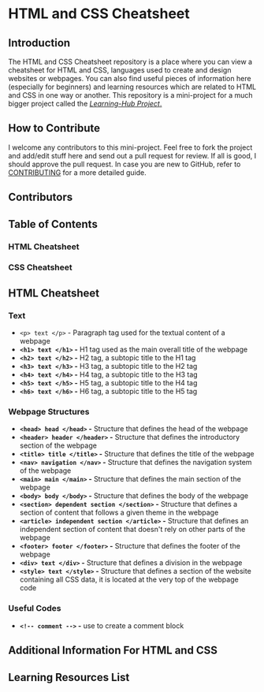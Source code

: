 # HTML and CSS Cheatsheet

## Introduction
The HTML and CSS Cheatsheet repository is a place where you can view a cheatsheet for HTML and CSS, languages used to create and design websites or webpages. You can also find useful pieces of information here (especially for beginners) and learning resources which are related to HTML and CSS in one way or another. This repository is a mini-project for a much bigger project called the [*Learning-Hub Project*.](https://github.com/ItemHunt/Learning-Hub) 

## How to Contribute
I welcome any contributors to this mini-project. Feel free to fork the project and add/edit stuff here and send out a pull request for review. If all is good, I should approve the pull request. In case you are new to GitHub, refer to [CONTRIBUTING](CONTRIBUTING.md) for a more detailed guide.

## Contributors

<!-- Contributors section made with [contrib.rocks](https://contrib.rocks). -->

## Table of Contents
### HTML Cheatsheet

### CSS Cheatsheet


## HTML Cheatsheet
### Text
- ``<p> text </p>`` - Paragraph tag used for the textual content of a webpage
- **``<h1> text </h1>`` -** H1 tag used as the main overall title of the webpage
- **``<h2> text </h2>`` -** H2 tag, a subtopic title to the H1 tag
- **``<h3> text </h3>`` -** H3 tag, a subtopic title to the H2 tag
- **``<h4> text </h4>`` -** H4 tag, a subtopic title to the H3 tag 
- **``<h5> text </h5>`` -** H5 tag, a subtopic title to the H4 tag
- **``<h6> text </h6>`` -** H6 tag, a subtopic title to the H5 tag

### Webpage Structures
- **``<head> head </head>`` -** Structure that defines the head of the webpage
- **``<header> header </header>`` -** Structure that defines the introductory section of the webpage
- **``<title> title </title>`` -** Structure that defines the title of the webpage
- **``<nav> navigation </nav>`` -** Structure that defines the navigation system of the webpage
- **``<main> main </main>`` -** Structure that defines the main section of the webpage
- **``<body> body </body>`` -** Structure that defines the body of the webpage
- **``<section> dependent section </section>`` -** Structure that defines a section of content that follows a given theme in the webpage
- **``<article> independent section </article>`` -** Structure that defines an independent section of content that doesn't rely on other parts of the webpage
- **``<footer> footer </footer>`` -** Structure that defines the footer of the webpage
- **``<div> text </div>`` -** Structure that defines a division in the webpage
- **``<style> text </style>`` -** 
 Structure that defines a section of the website containing all CSS data, it is located at the very top of the webpage code

### Useful Codes
- **``<!-- comment -->`` -** use to create a comment block



## Additional Information For HTML and CSS

## Learning Resources List

